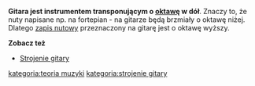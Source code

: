 **Gitara jest instrumentem transponującym o [oktawę](oktawa "wikilink")
w dół**. Znaczy to, że nuty napisane np. na fortepian - na gitarze będą
brzmiały o oktawę niżej. Dlatego [zapis nutowy](zapis_nutowy "wikilink")
przeznaczony na gitarę jest o oktawę wyższy.

**Zobacz też**

  - [Strojenie gitary](Strojenie_gitary "wikilink")

[kategoria:teoria muzyki](kategoria:teoria_muzyki "wikilink")
[kategoria:strojenie gitary](kategoria:strojenie_gitary "wikilink")